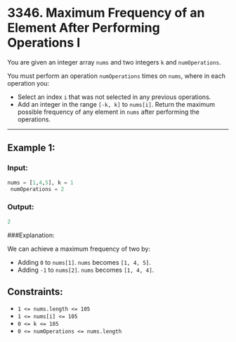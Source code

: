 # 3346. Maximum Frequency of an Element After Performing Operations I

You are given an integer array `nums` and two integers `k` and `numOperations`.

You must perform an operation `numOperations` times on `nums`, where in each operation you:

  + Select an index `i` that was not selected in any previous operations.
  + Add an integer in the range `[-k, k]` to `nums[i]`.
Return the maximum possible frequency of any element in `nums` after performing the operations.

---

## Example 1:

### Input: 
```py
nums = [1,4,5], k = 1
 numOperations = 2
```
### Output: 
```py
2
```
###Explanation:

We can achieve a maximum frequency of two by:

+ Adding `0` to `nums[1]`. `nums` becomes `[1, 4, 5]`.
+ Adding `-1` to `nums[2]`. `nums` becomes `[1, 4, 4]`.

## Constraints:

+ `1 <= nums.length <= 105`
+ `1 <= nums[i] <= 105`
+ `0 <= k <= 105`
+ `0 <= numOperations <= nums.length`
